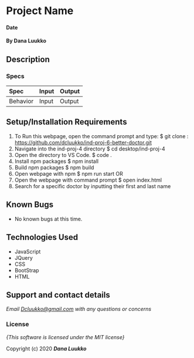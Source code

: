 # Project Name

####  Date

#### By **Dana Luukko**

## Description




### Specs
| Spec | Input | Output |
| :-------------     | :------------- | :------------- |
| Behavior | Input| Output |





## Setup/Installation Requirements

1. To Run this webpage, open the command prompt and type:
$ git clone : https://github.com/dcluukko/ind-proj-6-better-doctor.git
2. Navigate into the ind-proj-4 directory
$ cd desktop/ind-proj-4
3. Open the directory to VS Code.
$ code .
4. Install npm packages
$ npm install
6. Build npm packages
$ npm build
7. Open webpage with npm
$ npm run start
OR
8. Open the webpage with command prompt
$ open index.html
9. Search for a specific doctor by inputting their first and last name
## Known Bugs
* No known bugs at this time.

## Technologies Used
* JavaScript
* JQuery 
* CSS
* BootStrap
* HTML


## Support and contact details

_Email Dcluukko@gmail.com with any questions or concerns_

### License

*{This software is licensed under the MIT license}*

Copyright (c) 2020 **_Dana Luukko_**